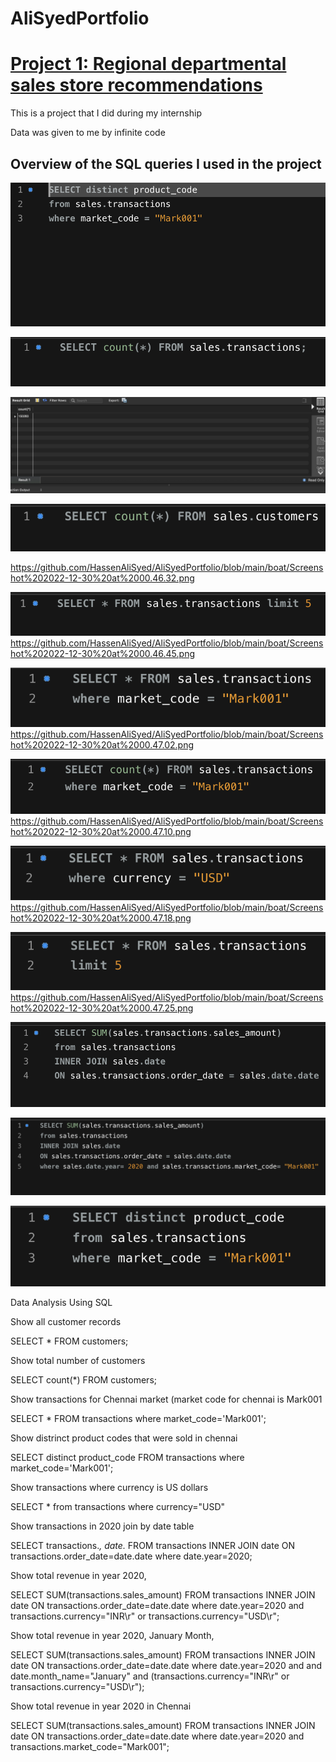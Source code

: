  # AliSyedPortfolio


# [Project 1: Regional departmental sales store recommendations](https://github.com/HassenAliSyed/AliSyedPortfolio)

This is a project that I did during my internship

Data was given to me by infinite code

## Overview of the SQL queries I used in the project
 ![](images/Screenshot%202022-12-27%20at%2001.46.35.png)


![](/boat/1.png)

![](/boat/Screenshot%202022-12-30%20at%2000.46.10.png)

![](/boat/2.png)

https://github.com/HassenAliSyed/AliSyedPortfolio/blob/main/boat/Screenshot%202022-12-30%20at%2000.46.32.png

![](/boat/3.png)
https://github.com/HassenAliSyed/AliSyedPortfolio/blob/main/boat/Screenshot%202022-12-30%20at%2000.46.45.png

![](/boat/4.png)
https://github.com/HassenAliSyed/AliSyedPortfolio/blob/main/boat/Screenshot%202022-12-30%20at%2000.47.02.png

![](/boat/5.png)
https://github.com/HassenAliSyed/AliSyedPortfolio/blob/main/boat/Screenshot%202022-12-30%20at%2000.47.10.png

![](/boat/6.png)
https://github.com/HassenAliSyed/AliSyedPortfolio/blob/main/boat/Screenshot%202022-12-30%20at%2000.47.18.png

![](/boat/7.png)
https://github.com/HassenAliSyed/AliSyedPortfolio/blob/main/boat/Screenshot%202022-12-30%20at%2000.47.25.png

![](/boat/8.png)

![](/boat/9.png)

![](/boat/10.png)

Data Analysis Using SQL

Show all customer records

SELECT * FROM customers;

Show total number of customers

SELECT count(*) FROM customers;

Show transactions for Chennai market (market code for chennai is Mark001

SELECT * FROM transactions where market_code='Mark001';

Show distrinct product codes that were sold in chennai

SELECT distinct product_code FROM transactions where market_code='Mark001';

Show transactions where currency is US dollars

SELECT * from transactions where currency="USD"

Show transactions in 2020 join by date table

SELECT transactions.*, date.* FROM transactions INNER JOIN date ON transactions.order_date=date.date where date.year=2020;

Show total revenue in year 2020,

SELECT SUM(transactions.sales_amount) FROM transactions INNER JOIN date ON transactions.order_date=date.date where date.year=2020 and transactions.currency="INR\r" or transactions.currency="USD\r";

Show total revenue in year 2020, January Month,

SELECT SUM(transactions.sales_amount) FROM transactions INNER JOIN date ON transactions.order_date=date.date where date.year=2020 and and date.month_name="January" and (transactions.currency="INR\r" or transactions.currency="USD\r");

Show total revenue in year 2020 in Chennai

SELECT SUM(transactions.sales_amount) FROM transactions INNER JOIN date ON transactions.order_date=date.date where date.year=2020 and transactions.market_code="Mark001";
